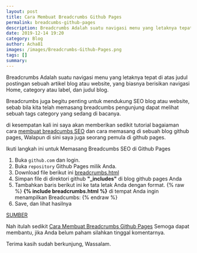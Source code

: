 ```yaml
---
layout: post
title: Cara Membuat Breadcrumbs Github Pages
permalink: breadcumbs-github-pages
description: Breadcrumbs Adalah suatu navigasi menu yang letaknya tepat di atas judul postingan sebuah artikel blog atau website, yang biasnya berisikan navigasi Home
date: 2019-12-14 19:20
category: Blog
author: Acha81
images: /images/Breadcrumbs-Github-Pages.png
tags: []
summary: 
---
```

Breadcrumbs Adalah suatu navigasi menu yang letaknya tepat di atas judul postingan sebuah artikel blog atau website, yang biasnya berisikan navigasi Home, category atau label, dan judul blog.

Breadcrumbs juga begitu penting untuk mendukung SEO blog atau website, sebab bila kita telah memasang breadcumbs pengunjung dapat melihat sebuah tags category yang sedang di bacanya.

di kesempatan kali ini saya akan memberikan sedikit tutorial bagaiaman cara [membuat breadcumbs SEO](breadcumbs-github-pages) dan cara memasang di sebuah blog github pages, Walapun di sini saya juga seorang pemula di github pages.

Ikuti langkah ini untuk Memasang Breadcumbs SEO di Github Pages

1. Buka
<code>github.com</code>
dan login.
2. Buka
<code>repository</code>
Github Pages milik Anda.
3. Download file berikut ini [breadcrumbs.html](https://raw.githubusercontent.com/jhvanderschee/jekyllcodex/gh-pages/_includes/breadcrumbs.html)
4. Simpan file di direktori github **"_includes"** di blog github pages Anda
5. Tambahkan baris berikut ini ke tata letak Anda dengan format.
{% raw %}
    **{% include breadcrumbs.html %}**
    di tempat Anda ingin menampilkan Breadcumbs:
{% endraw %}
6. Save, dan lihat hasilnya

[SUMBER](https://jekyllcodex.org/without-plugin/breadcrumbs/)

Nah itulah sedikit [Cara Membuat Breadcrumbs Github Pages](breadcumbs-github-pages)
Semoga dapat membantu, jika Anda belum paham silahkan tinggal komentarnya.

Terima kasih sudah berkunjung, Wassalam.
